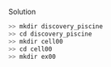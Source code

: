 Solution

```sh
>> mkdir discovery_piscine
>> cd discovery_piscine
>> mkdir cell00
>> cd cell00
>> mkdir ex00
```
